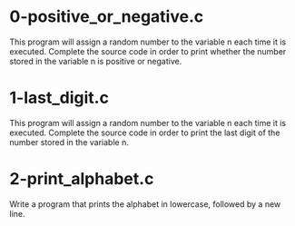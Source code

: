 # 0-positive_or_negative.c
This program will assign a random number to the variable n each time it is executed. Complete the source code in order to print whether the number stored in the variable n is positive or negative.
# 1-last_digit.c
This program will assign a random number to the variable n each time it is executed. Complete the source code in order to print the last digit of the number stored in the variable n.
# 2-print_alphabet.c
Write a program that prints the alphabet in lowercase, followed by a new line.
